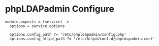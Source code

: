 
# phpLDAPadmin Configure

    module.exports = (service) ->
      options = service.options
      
      options.config_path ?= '/etc/phpldapadmin/config.php'
      options.config_httpd_path ?= '/etc/httpd/conf.d/phpldapadmin.conf'
